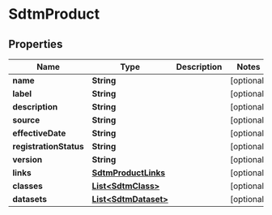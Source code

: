 

# SdtmProduct


## Properties

| Name | Type | Description | Notes |
|------------ | ------------- | ------------- | -------------|
|**name** | **String** |  |  [optional] |
|**label** | **String** |  |  [optional] |
|**description** | **String** |  |  [optional] |
|**source** | **String** |  |  [optional] |
|**effectiveDate** | **String** |  |  [optional] |
|**registrationStatus** | **String** |  |  [optional] |
|**version** | **String** |  |  [optional] |
|**links** | [**SdtmProductLinks**](SdtmProductLinks.md) |  |  [optional] |
|**classes** | [**List&lt;SdtmClass&gt;**](SdtmClass.md) |  |  [optional] |
|**datasets** | [**List&lt;SdtmDataset&gt;**](SdtmDataset.md) |  |  [optional] |



